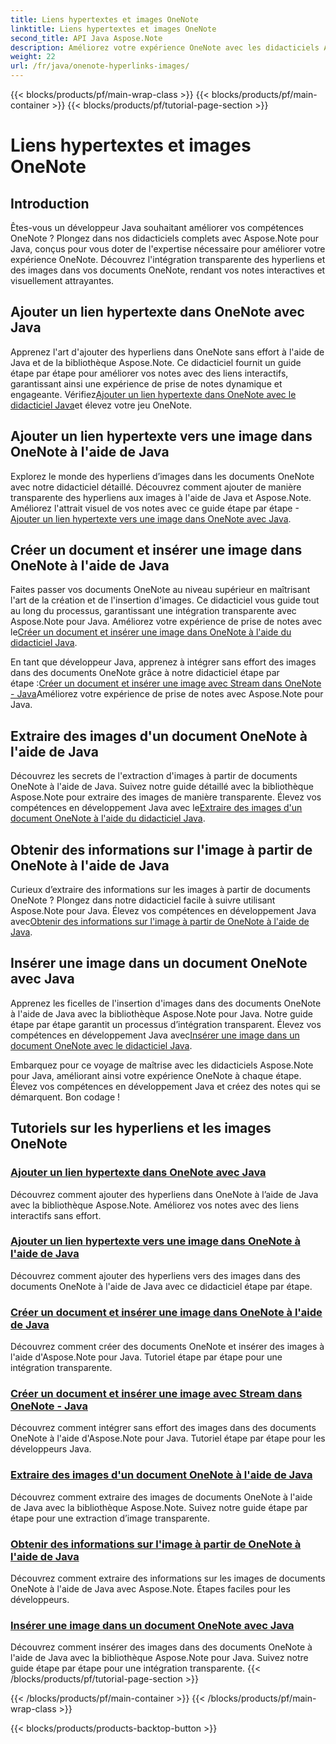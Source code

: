 ```yaml
---
title: Liens hypertextes et images OneNote
linktitle: Liens hypertextes et images OneNote
second_title: API Java Aspose.Note
description: Améliorez votre expérience OneNote avec les didacticiels Aspose.Note pour Java. Apprenez à ajouter des hyperliens, à insérer des images et à extraire des informations sur les images de manière transparente avec le développement Java.
weight: 22
url: /fr/java/onenote-hyperlinks-images/
---
```


{{< blocks/products/pf/main-wrap-class >}}
{{< blocks/products/pf/main-container >}}
{{< blocks/products/pf/tutorial-page-section >}}

# Liens hypertextes et images OneNote


## Introduction

Êtes-vous un développeur Java souhaitant améliorer vos compétences OneNote ? Plongez dans nos didacticiels complets avec Aspose.Note pour Java, conçus pour vous doter de l'expertise nécessaire pour améliorer votre expérience OneNote. Découvrez l'intégration transparente des hyperliens et des images dans vos documents OneNote, rendant vos notes interactives et visuellement attrayantes.

## Ajouter un lien hypertexte dans OneNote avec Java
 Apprenez l'art d'ajouter des hyperliens dans OneNote sans effort à l'aide de Java et de la bibliothèque Aspose.Note. Ce didacticiel fournit un guide étape par étape pour améliorer vos notes avec des liens interactifs, garantissant ainsi une expérience de prise de notes dynamique et engageante. Vérifiez[Ajouter un lien hypertexte dans OneNote avec le didacticiel Java](./add-hyperlink/)et élevez votre jeu OneNote.

## Ajouter un lien hypertexte vers une image dans OneNote à l'aide de Java
 Explorez le monde des hyperliens d’images dans les documents OneNote avec notre didacticiel détaillé. Découvrez comment ajouter de manière transparente des hyperliens aux images à l'aide de Java et Aspose.Note. Améliorez l'attrait visuel de vos notes avec ce guide étape par étape -[Ajouter un lien hypertexte vers une image dans OneNote avec Java](./add-hyperlink-to-image/).

## Créer un document et insérer une image dans OneNote à l'aide de Java
 Faites passer vos documents OneNote au niveau supérieur en maîtrisant l'art de la création et de l'insertion d'images. Ce didacticiel vous guide tout au long du processus, garantissant une intégration transparente avec Aspose.Note pour Java. Améliorez votre expérience de prise de notes avec le[Créer un document et insérer une image dans OneNote à l'aide du didacticiel Java](./build-doc-insert-image/).

 En tant que développeur Java, apprenez à intégrer sans effort des images dans des documents OneNote grâce à notre didacticiel étape par étape :[Créer un document et insérer une image avec Stream dans OneNote - Java](./build-doc-insert-image-stream/)Améliorez votre expérience de prise de notes avec Aspose.Note pour Java.

## Extraire des images d'un document OneNote à l'aide de Java
 Découvrez les secrets de l'extraction d'images à partir de documents OneNote à l'aide de Java. Suivez notre guide détaillé avec la bibliothèque Aspose.Note pour extraire des images de manière transparente. Élevez vos compétences en développement Java avec le[Extraire des images d'un document OneNote à l'aide du didacticiel Java](./extract-images/).

## Obtenir des informations sur l'image à partir de OneNote à l'aide de Java
 Curieux d’extraire des informations sur les images à partir de documents OneNote ? Plongez dans notre didacticiel facile à suivre utilisant Aspose.Note pour Java. Élevez vos compétences en développement Java avec[Obtenir des informations sur l'image à partir de OneNote à l'aide de Java](./get-image-info/).

## Insérer une image dans un document OneNote avec Java
 Apprenez les ficelles de l'insertion d'images dans des documents OneNote à l'aide de Java avec la bibliothèque Aspose.Note pour Java. Notre guide étape par étape garantit un processus d’intégration transparent. Élevez vos compétences en développement Java avec[Insérer une image dans un document OneNote avec le didacticiel Java](./insert-image/).

Embarquez pour ce voyage de maîtrise avec les didacticiels Aspose.Note pour Java, améliorant ainsi votre expérience OneNote à chaque étape. Élevez vos compétences en développement Java et créez des notes qui se démarquent. Bon codage !
## Tutoriels sur les hyperliens et les images OneNote
### [Ajouter un lien hypertexte dans OneNote avec Java](./add-hyperlink/)
Découvrez comment ajouter des hyperliens dans OneNote à l’aide de Java avec la bibliothèque Aspose.Note. Améliorez vos notes avec des liens interactifs sans effort.
### [Ajouter un lien hypertexte vers une image dans OneNote à l'aide de Java](./add-hyperlink-to-image/)
Découvrez comment ajouter des hyperliens vers des images dans des documents OneNote à l'aide de Java avec ce didacticiel étape par étape.
### [Créer un document et insérer une image dans OneNote à l'aide de Java](./build-doc-insert-image/)
Découvrez comment créer des documents OneNote et insérer des images à l'aide d'Aspose.Note pour Java. Tutoriel étape par étape pour une intégration transparente.
### [Créer un document et insérer une image avec Stream dans OneNote - Java](./build-doc-insert-image-stream/)
Découvrez comment intégrer sans effort des images dans des documents OneNote à l'aide d'Aspose.Note pour Java. Tutoriel étape par étape pour les développeurs Java.
### [Extraire des images d'un document OneNote à l'aide de Java](./extract-images/)
Découvrez comment extraire des images de documents OneNote à l'aide de Java avec la bibliothèque Aspose.Note. Suivez notre guide étape par étape pour une extraction d’image transparente.
### [Obtenir des informations sur l'image à partir de OneNote à l'aide de Java](./get-image-info/)
Découvrez comment extraire des informations sur les images de documents OneNote à l'aide de Java avec Aspose.Note. Étapes faciles pour les développeurs.
### [Insérer une image dans un document OneNote avec Java](./insert-image/)
Découvrez comment insérer des images dans des documents OneNote à l'aide de Java avec la bibliothèque Aspose.Note pour Java. Suivez notre guide étape par étape pour une intégration transparente.
{{< /blocks/products/pf/tutorial-page-section >}}

{{< /blocks/products/pf/main-container >}}
{{< /blocks/products/pf/main-wrap-class >}}

{{< blocks/products/products-backtop-button >}}
